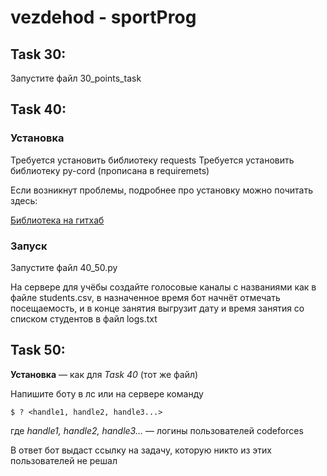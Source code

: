 # vezdehod - sportProg
## Task 30:
Запустите файл 30_points_task

## Task 40:
### Установка 
Требуется установить библиотеку requests
Требуется установить библиотеку py-cord (прописана в requiremets) 

Если возникнут проблемы, подробнее про установку можно почитать здесь:

[Библиотека на гитхаб](https://github.com/Pycord-Development/pycord)

### Запуск
Запустите файл 40_50.py

На сервере для учёбы создайте голосовые каналы с названиями как в файле 
students.csv, в назначенное время бот начнёт отмечать посещаемость, и в 
конце занятия выгрузит дату и время занятия со списком студентов в файл
logs.txt

## Task 50:
**Установка** — как для _Task 40_ (тот же файл)

Напишите боту в лс или на сервере команду
```
$ ? <handle1, handle2, handle3...>
```
где _handle1, handle2, handle3..._ — логины пользователей codeforces

В ответ бот выдаст ссылку на задачу, которую никто из этих пользователей
не решал